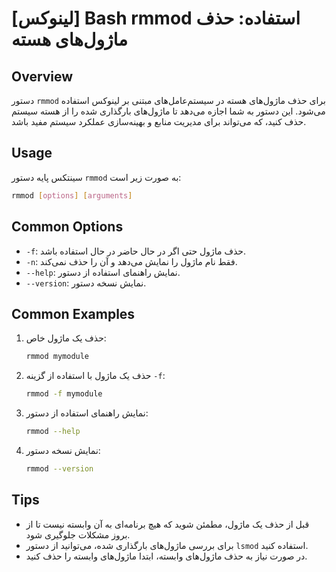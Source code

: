 # [لینوکس] Bash rmmod استفاده: حذف ماژول‌های هسته

## Overview
دستور `rmmod` برای حذف ماژول‌های هسته در سیستم‌عامل‌های مبتنی بر لینوکس استفاده می‌شود. این دستور به شما اجازه می‌دهد تا ماژول‌های بارگذاری شده را از هسته سیستم حذف کنید، که می‌تواند برای مدیریت منابع و بهینه‌سازی عملکرد سیستم مفید باشد.

## Usage
سینتکس پایه دستور `rmmod` به صورت زیر است:

```bash
rmmod [options] [arguments]
```

## Common Options
- `-f`: حذف ماژول حتی اگر در حال حاضر در حال استفاده باشد.
- `-n`: فقط نام ماژول را نمایش می‌دهد و آن را حذف نمی‌کند.
- `--help`: نمایش راهنمای استفاده از دستور.
- `--version`: نمایش نسخه دستور.

## Common Examples
1. حذف یک ماژول خاص:
   ```bash
   rmmod mymodule
   ```

2. حذف یک ماژول با استفاده از گزینه `-f`:
   ```bash
   rmmod -f mymodule
   ```

3. نمایش راهنمای استفاده از دستور:
   ```bash
   rmmod --help
   ```

4. نمایش نسخه دستور:
   ```bash
   rmmod --version
   ```

## Tips
- قبل از حذف یک ماژول، مطمئن شوید که هیچ برنامه‌ای به آن وابسته نیست تا از بروز مشکلات جلوگیری شود.
- برای بررسی ماژول‌های بارگذاری شده، می‌توانید از دستور `lsmod` استفاده کنید.
- در صورت نیاز به حذف ماژول‌های وابسته، ابتدا ماژول‌های وابسته را حذف کنید.